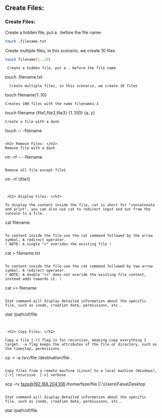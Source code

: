   <h2> Create Files: </h2>


  ### Create Files:

Create a hidden file, put a . before the file name:

```bash
touch .filename.txt
```
Create multiple files, in this scenario, we create 10 files

  ```bash
touch filename{1..10}
```


```
 Create a hidden file, put a . before the file name
```
touch .filename.txt
```
  Create multiple files, in this scenario, we create 10 files
```  
touch filename{1..10}
```
Creates 100 files with the name filename1-3 
```
touch filename {file1,file2,file3} {1..100} {a..z}
 ```
Create a file with a dash
```
touch -- -filename
 ```

 <h2> Remove Files: </h2>
Remove file with a dash
```
rm -rf -- -filename	
```

Remove all file except file1
```
rm -rf !(file1)		
```


 <h2> Display Files: </h2>

To display the content inside the file, cat is short for "concatenate and print", you can also use cat to redirect input and out from the console to a file.

```
cat filename	
```

To content inside the file use the cat command followed by the arrow symbol, A redirect operator. 
! NOTE: A single ">" overides the existing file !
```
cat > filename.txt
```

To content inside the file use the cat command followed by two arrow symbol, A redirect operator. 
! NOTE: A double ">>" does not overide the existing file content, instead adds towards it. !
```
cat >> filename	
```

Stat command will display detailed information about the specific file, such as inode, creation date, permissions, etc..
```
stat /path/of/file
```


 <h2> Copy Files: </h2>

Copy a file [-r] flag is for recursive, meaning copy everything I target. -a flag keeps the attributes of the file or directory, such as the timestap, permissions.
```
cp -r -a  /src/file /destination/file .
```

Copy files from a remote machine (Linux) to a local machine (Windows), [-r] recursive  [-v] verbose
```
scp -rv faze@192.168.204.106:/home/faze/file C:\Users\Faisa\Desktop
```

Stat command will display detailed information about the specific file, such as inode, creation date, permissions, etc..
```
stat /path/of/file
```


